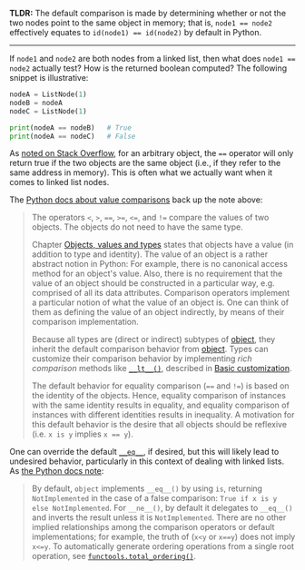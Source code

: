 **TLDR:** The default comparison is made by determining whether or not the two nodes point to the same object in memory; that is, `node1 == node2` effectively equates to `id(node1) == id(node2)` by default in Python.

---

If `node1` and `node2` are both nodes from a linked list, then what does `node1 == node2` actually test? How is the returned boolean computed? The following snippet is illustrative:

```python
nodeA = ListNode(1)
nodeB = nodeA
nodeC = ListNode(1)

print(nodeA == nodeB)   # True
print(nodeA == nodeC)   # False
```

As [noted on Stack Overflow](https://stackoverflow.com/a/6423867/5209533), for an arbitrary object, the `==` operator will only return true if the two objects are the same object (i.e., if they refer to the same address in memory). This is often what we actually want when it comes to linked list nodes.

The [Python docs about value comparisons](https://docs.python.org/3/reference/expressions.html#value-comparisons) back up the note above:

> The operators `<`, `>`, `==`, `>=`, `<=`, and `!=` compare the values of two objects. The objects do not need to have the same type.
>
> Chapter [Objects, values and types](https://docs.python.org/3/reference/datamodel.html#objects) states that objects have a value (in addition to type and identity). The value of an object is a rather abstract notion in Python: For example, there is no canonical access method for an object's value. Also, there is no requirement that the value of an object should be constructed in a particular way, e.g. comprised of all its data attributes. Comparison operators implement a particular notion of what the value of an object is. One can think of them as defining the value of an object indirectly, by means of their comparison implementation.
>
> Because all types are (direct or indirect) subtypes of [object](https://docs.python.org/3/library/functions.html#object), they inherit the default comparison behavior from [object](https://docs.python.org/3/library/functions.html#object). Types can customize their comparison behavior by implementing *rich comparison* methods like [`__lt__()`](https://docs.python.org/3/reference/datamodel.html#object.__lt__), described in [Basic customization](https://docs.python.org/3/reference/datamodel.html#customization).
>
> The default behavior for equality comparison (`==` and `!=`) is based on the identity of the objects. Hence, equality comparison of instances with the same identity results in equality, and equality comparison of instances with different identities results in inequality. A motivation for this default behavior is the desire that all objects should be reflexive (i.e. `x is y` implies `x == y`).

One can override the default [`__eq__`](https://docs.python.org/3/reference/datamodel.html#object.__eq__), if desired, but this will likely lead to undesired behavior, particularly in this context of dealing with linked lists. As [the Python docs note](https://docs.python.org/3/reference/datamodel.html#object.__eq__):

> By default, `object` implements `__eq__()` by using `is`, returning `NotImplemented` in the case of a false comparison: `True if x is y else NotImplemented`. For `__ne__()`, by default it delegates to `__eq__()` and inverts the result unless it is `NotImplemented`. There are no other implied relationships among the comparison operators or default implementations; for example, the truth of (`x<y` or `x==y`) does not imply `x<=y`. To automatically generate ordering operations from a single root operation, see [`functools.total_ordering()`](https://docs.python.org/3/library/functools.html#functools.total_ordering).